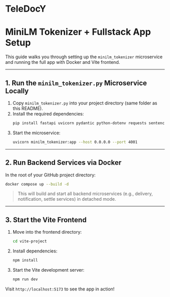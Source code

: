 # TeleDocY
# MiniLM Tokenizer + Fullstack App Setup

This guide walks you through setting up the `minilm_tokenizer` microservice and running the full app with Docker and Vite frontend.

---

## 1. Run the `minilm_tokenizer.py` Microservice Locally

1. Copy `minilm_tokenizer.py` into your project directory (same folder as this README).
2. Install the required dependencies:
   ```bash
   pip install fastapi uvicorn pydantic python-dotenv requests sentence-transformers
   ```
3. Start the microservice:
   ```bash
   uvicorn minilm_tokenizer:app --host 0.0.0.0 --port 4001
   ```

---

## 2. Run Backend Services via Docker

In the root of your GitHub project directory:

```bash
docker compose up --build -d
```

> This will build and start all backend microservices (e.g., delivery, notification, settle services) in detached mode.

---

## 3. Start the Vite Frontend

1. Move into the frontend directory:
   ```bash
   cd vite-project
   ```

2. Install dependencies:
   ```bash
   npm install
   ```

3. Start the Vite development server:
   ```bash
   npm run dev
   ```

Visit `http://localhost:5173` to see the app in action!